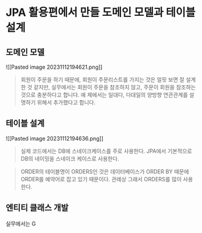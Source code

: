 # JPA 활용편에서 만들 도메인 모델과 테이블 설계
## 도메인 모델
![[Pasted image 20231112194621.png]]
> 회원이 주문을 하기 때문에, 회원이 주문리스트를 가지는 것은 얼핏 보면 잘 설계한 것 같지만, 실무에서는 회원이 주문을 참조하지 않고, 주문이 회원을 참조하는 것으로 충분하다고 합니다. 예
> 제에서는 일대다, 다대일의 양방향 연관관계를 설명하기 위해서 추가했다고 합니다.

## 테이블 설계
![[Pasted image 20231112194636.png]]

> 실제 코드에서는 DB에 스네이크케이스를 주로 사용한다. JPA에서 기본적으로 DB의 네이밍을 스네이크 케이스로 사용한다.

> ORDER의 테이블명이 ORDERS인 것은 데이터베이스가 ORDER BY 때문에  ORDER를 예약어로 잡고 있기 때문이다. 관례상 그래서 ORDERS를 많이 사용한다.

## 엔티티 클래스 개발
실무에서는 G